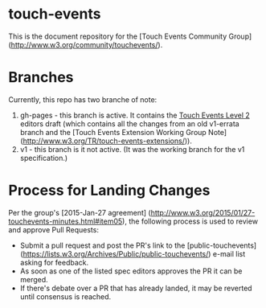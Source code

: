 touch-events
============

This is the document repository for the [Touch Events Community Group] (http://www.w3.org/community/touchevents/).

# Branches

Currently, this repo has two branche of note:

1. gh-pages - this branch is active. It contains the [Touch Events Level 2](http://w3c.github.io/touch-events/) editors draft (which contains all the changes from an old v1-errata branch and the [Touch Events Extension Working Group Note] (http://www.w3.org/TR/touch-events-extensions/)).
2. v1 - this branch is it not active. (It was the working branch for the v1 specification.)

# Process for Landing Changes

Per the group's [2015-Jan-27 agreement] (http://www.w3.org/2015/01/27-touchevents-minutes.html#item05), the following process is used to review and approve Pull Requests:

* Submit a pull request and post the PR's link to the [public-touchevents] (https://lists.w3.org/Archives/Public/public-touchevents/) e-mail list asking for feedback.
* As soon as one of the listed spec editors approves the PR it can be merged.
* If there's debate over a PR that has already landed, it may be reverted until consensus is reached.
